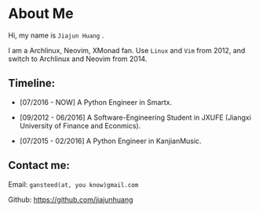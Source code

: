 # About Me

Hi, my name is `Jiajun Huang` .

I am a Archlinux, Neovim, XMonad fan. Use `Linux` and `Vim` from 2012, and switch to Archlinux and Neovim from 2014.

## Timeline:

- [07/2016 - NOW] A Python Engineer in Smartx.

- [09/2012 - 06/2016] A Software-Engineering Student in JXUFE (Jiangxi University of Finance and Econmics).

- [07/2015 - 02/2016] A Python Engineer in KanjianMusic.

## Contact me:

Email: `gansteed(at, you know)gmail.com`

Github: https://github.com/jiajunhuang
